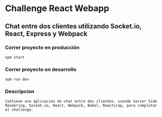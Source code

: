 # Challenge React Webapp

## Chat entre dos clientes utilizando Socket.io, React, Express y Webpack

### Correr proyecto en producción

    npm start

### Correr proyecto en desarrollo

    npm run dev

### Descripcion

    Contiene una aplicacion de chat entre dos clientes, usando Server Side Rendering, Socket.io, React, Webpack, Babel, Reactsrap, para completar el challenge.
